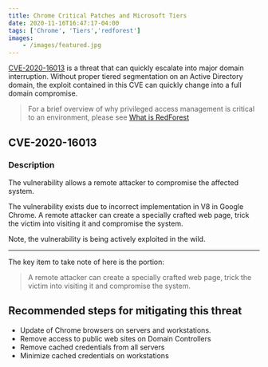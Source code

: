 ```yaml
---
title: Chrome Critical Patches and Microsoft Tiers
date: 2020-11-16T16:47:17-04:00
tags: ['Chrome', 'Tiers','redforest']
images:
    - /images/featured.jpg
---
```


[CVE-2020-16013](https://us-cert.cisa.gov/ncas/current-activity/2020/11/12/google-releases-security-updates-chrome) is a threat that can quickly escalate into major domain interruption. Without proper tiered segmentation on an Active Directory domain, the exploit contained in this CVE can quickly change into a full domain compromise.

> For a brief overview of why privileged access management is critical to an environment, please see [What is RedForest](/redforest)

## CVE-2020-16013

### Description

The vulnerability allows a remote attacker to compromise the affected system.

The vulnerability exists due to incorrect implementation in V8 in Google Chrome. A remote attacker can create a specially crafted web page, trick the victim into visiting it and compromise the system.

Note, the vulnerability is being actively exploited in the wild.

----

The key item to take note of here is the portion: 
> A remote attacker can create a specially crafted web page, trick the victim into visiting it and compromise the system.

## Recommended steps for mitigating this threat

- Update of Chrome browsers on servers and workstations.
- Remove access to public web sites on Domain Controllers
- Remove cached credentials from all servers 
- Minimize cached credentials on workstations
